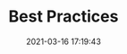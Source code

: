 ---
title: Best Practices
date: 2021-03-16 17:19:43
permalink: /en/Zadig v4.1/bestpractice/
tutorialsShowcase: true
sidebar: true
article: false
comment: false
editLink: false
---